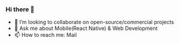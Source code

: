 ### Hi there 👋

<!--
**openwell/openwell** is a ✨ _special_ ✨ repository because its `README.md` (this file) appears on your GitHub profile.

Here are some ideas to get you started:

- 🔭 I’m currently working on ...
- 🌱 I’m currently learning ...
- 👯 I’m looking to collaborate on ...
- 🤔 I’m looking for help with ...
- 💬 Ask me about ...
- 📫 How to reach me: 
- 😄 Pronouns: ...
- ⚡ Fun fact: ...
-->


- 👯 I’m looking to collaborate on open-source/commercial projects
- 💬 Ask me about Mobile(React Native) & Web Development
- 📫 How to reach me: Mail
